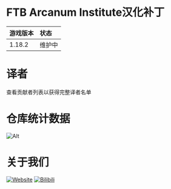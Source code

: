 # FTB Arcanum Institute汉化补丁
游戏版本|状态
:-|:-
1.18.2|维护中|
# 译者
查看贡献者列表以获得完整译者名单

# 仓库统计数据
  ![Alt](https://repobeats.axiom.co/api/embed/fbfe2ba996427e7791d7a9919acacfc329c42d86.svg "Repobeats analytics image")

# 关于我们
  [![Website](https://shields.io/website?up_message=vmct-cn.top&url=http://vmct-cn.top&label=Website)](http://vmct-cn.top)
  [![Bilibili](https://shields.io/website?up_message=Space&url=https://space.bilibili.com/2085089798/&label=Bilibili)](https://space.bilibili.com/2085089798/)
